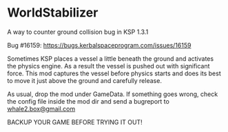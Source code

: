 # WorldStabilizer
A way to counter ground collision bug in KSP 1.3.1

Bug #16159: https://bugs.kerbalspaceprogram.com/issues/16159

Sometimes KSP places a vessel a little beneath the ground and activates the
physics engine. As a result the vessel is pushed out with significant force.
This mod captures the vessel before physics starts and does its best to 
move it just above the ground and carefully release.

As usual, drop the mod under GameData. If something goes wrong, check the
config file inside the mod dir and send a bugreport to whale2.box@gmail.com

BACKUP YOUR GAME BEFORE TRYING IT OUT!
